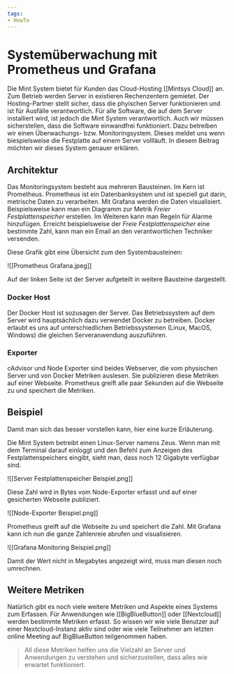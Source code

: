 ```yaml
---
tags:
- HowTo
---
```

# Systemüberwachung mit Prometheus und Grafana

Die Mint System bietet für Kunden das Cloud-Hosting [[Mintsys Cloud]] an. Zum Betrieb werden Server in existieren Rechenzentern gemietet. Der Hosting-Partner stellt sicher, dass die phyischen Server funktionieren und ist für Ausfälle verantwortlich. Für alle Software, die auf dem Server installiert wird, ist jedoch die Mint System verantwortlich. Auch wir müssen sicherstellen, dass die Software einwandfrei funktioniert. Dazu betreiben wir einen Überwachungs- bzw. Monitoringsystem. Dieses meldet uns wenn biespielsweise die Festplatte auf einem Server vollläuft. In diesem Beitrag möchten wir dieses System genauer erklären.

## Architektur

Das Monitoringsystem besteht aus mehreren Bausteinen. Im Kern ist Prometheus. Prometheus ist ein Datenbanksystem und ist speziell gut darin, metrische Daten zu verarbeiten. Mit Grafana werden die Daten visualisiert. Beispielsweise kann man ein Diagramm zur Metrik *Freier Festplattenspeicher* erstellen. Im Weiteren kann man Regeln für Alarme hinzufügen. Erreicht beispielsweise der *Freie Festplattenspeicher* eine bestimmte Zahl, kann man ein Email an den verantwortlichen Techniker versenden.

Diese Grafik gibt eine Übersicht zum den Systembausteinen:

![[Prometheus Grafana.jpeg]]

Auf der linken Seite ist der Server aufgeteilt in weitere Bausteine dargestellt.

### Docker Host

Der Docker Host ist sozusagen der Server. Das Betriebssystem auf dem Server wird hauptsächlich dazu verwendet Docker zu betreiben. Docker erlaubt es uns auf unterschiedlichen Betriebssystemen (Linux, MacOS, Windows) die gleichen Serveranwendung auszuführen.

### Exporter

cAdvisor und Node Exporter sind beides Webserver, die vom physischen Server und von Docker Metriken auslesen. Sie publizieren diese Metriken auf einer Webseite. Prometheus greift alle paar Sekunden auf die Webseite zu und speichert die Metriken.

## Beispiel

Damit man sich das besser vorstellen kann, hier eine kurze Erläuterung.

Die Mint System betreibt einen Linux-Server namens Zeus. Wenn man mit dem Terminal darauf einloggt und den Befehl zum Anzeigen des Festplattenspeichers eingibt, sieht man, dass noch 12 Gigabyte verfügbar sind.

![[Server Festplattenspeicher Beispiel.png]]

Diese Zahl wird in Bytes vom Node-Exporter erfasst und auf einer gesicherten Webseite publiziert.

![[Node-Exporter Beispiel.png]]

Prometheus greift auf die Webseite zu und speichert die Zahl. Mit Grafana kann ich nun die ganze Zahlenreie abrufen und visualisieren.

![[Grafana Monitoring Beispiel.png]]

Damit der Wert nicht in Megabytes angezeigt wird, muss man diesen noch umrechnen.

## Weitere Metriken

Natürlich gibt es noch viele weitere Metriken und Aspekte eines Systems zum Erfassen. Für Anwendungen wie [[BigBlueButton]] oder [[Nextcloud]] werden bestimmte Metriken erfasst. So wissen wir wie viele Benutzer auf einer Nextcloud-Instanz aktiv sind oder wie viele Teilnehmer am letzten online Meeting auf BigBlueButton teilgenommen haben.

> All diese Metriken helfen uns die Vielzahl an Server und Anwendungen zu verstehen und sicherzustellen, dass alles wie erwartet funktioniert.